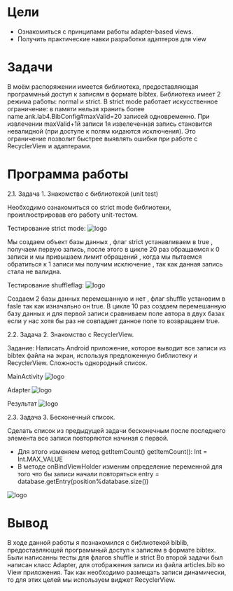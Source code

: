 # Цели
 - Ознакомиться с принципами работы adapter-based views.
 - Получить практические навки разработки адаптеров для view
# Задачи
В моём распоряжении имеется библиотека, предоставляющая программный доступ к записям в формате bibtex. Библиотека имеет 2 режима работы: normal и strict. В strict mode работает искусственное ограничение: в памяти нельзя хранить более name.ank.lab4.BibConfig#maxValid=20 записей одновременно. При извлечении maxValid+1й записи 1я извелеченная запись становится невалидной (при доступе к полям кидаются исключения). Это ограничение позволит быстрее выявлять ошибки при работе с RecyclerView и адаптерами.

# Программа работы
2.1. Задача 1. Знакомство с библиотекой (unit test)

Необходимо ознакомиться со strict mode библиотеки, проиллюстрировав его работу unit-тестом.

Тестирование strict mode:
![logo](https://i.ibb.co/cbLjhqd/image.png)

Мы создаем объект базы данных , флаг strict устанавливаем в true , получаем первую запись, после этого в цикле 20 раз обращаемся к 0 записи и мы привышаем лимит обращений , когда мы пытаемся обратиться к 1 записи мы получим исключение , так как данная запись стала не валидна.

Тестирование shuffleflag:
![logo](https://i.ibb.co/qmMGpfm/image.png)

Создаем 2 базы данных перемешанную и нет , флаг shuffle установим в fasle так как изначально он true. В цикле 10 раз создаем перемешанную базу данных и для первой записи сравниваем поле автора в двух базах если у нас хотя бы раз не совпадает данное поле то возвращаем true.

2.2. Задача 2. Знакомство с RecyclerView.

Задание: Написать Android приложение, которое выводит все записи из bibtex файла на экран, используя предложенную библиотеку и RecyclerView. Сложность однородный список.

MainActivity
![logo](https://i.ibb.co/7vJ7SkM/image.png)

Adapter
![logo](https://i.ibb.co/X5YPdvJ/image.png)

Результат
![logo](https://i.ibb.co/bPtNyRL/image.png)

2.3. Задача 3. Бесконечный список.

Сделать список из предыдущей задачи бесконечным после последнего элемента все записи повторяются начиная с первой.

- Для этого изменяем метод getItemCount()
getItemCount(): Int = Int.MAX_VALUE
- В методе onBindViewHolder изменим определение переменной для того что бы записи начали повторяться
entry = database.getEntry(position%database.size())

![logo](https://i.ibb.co/Wxfjxty/image.png)

# Вывод

В ходе данной работы я познакомился с библиотекой biblib, предоставляющей программный доступ к записям в формате bibtex. Были написанны тесты для флагов shuffle и strict
Во второй задачи был написан класс Adapter, для отображения записи из файла articles.bib во View приложения. Так как необходимо размещать записи динамически, то для этих целей мы используем виджет RecyclerView.